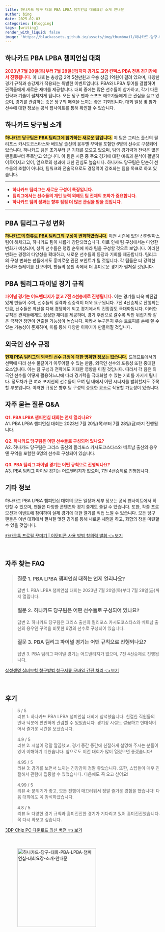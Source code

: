 ```yaml
---
title: 하나카드 당구 대회 PBA LPBA 챔피언십 대회요강 소개 안내문
author: bing
date: 2025-02-03
categories: [Blogging]
tags: [writing]
render_with_liquid: false
image: 'https://blackassets.github.io/assets/img/thumbnail/하나카드-당구-대회-PBA-LPBA-챔피언십-대회요강-소개-안내문.webp'
---
```



<h2 id='하나카드_PBA_LPBA_챔피언십'>하나카드 PBA LPBA 챔피언십 대회</h2>

<p><b><span style="color: #ee2323;">2023년 7월 20일(목)부터 7월 28일(금)까지 경기도 고양 킨텍스 PBA 전용 경기장에서 진행됩니다.</span></b> 이 대회는 총상금 2억 5천만원과 우승 상금 1억원이 걸려 있으며, 다양한 경기 규칙과 승강제가 적용되는 특별한 이벤트입니다. PBA와 LPBA 투어를 결합하여 관객들에게 새로운 재미를 제공합니다. 대회 중에는 많은 선수들이 참가하고, 각기 다른 전략과 기술이 펼쳐지게 됩니다. 모든 당구 팬과 스포츠 애호가들에게 큰 관심을 끌고 있으며, 경기를 관람하는 것은 당구의 매력을 느끼는 좋은 기회입니다. 대회 일정 및 참가 선수에 대한 정보는 공식 웹사이트를 통해 확인할 수 있습니다.</p>

<h2 id='하나카드_당구팀_소개'>하나카드 당구팀 소개</h2>

<p><b><span style="background-color: #ffe066;">하나카드 당구팀은 PBA 팀리그에 참가하는 새로운 팀입니다.</span></b> 이 팀은 그리스 출신의 필리포스 카시도코스타스와 베트남 출신의 응우옌 꾸억을 포함한 6명의 선수로 구성되어 있습니다. 하나카드 팀은 초기부터 큰 기대를 모으고 있으며, 팀의 경기력과 전략은 많은 팬들로부터 주목받고 있습니다. 이 팀은 시즌 중 주요 경기에 대한 예측과 분석이 활발히 이루어지고 있어, 앞으로의 성과에 대한 관심도 높습니다. 하나카드 당구팀은 단순히 선수들의 조합이 아니라, 팀워크와 전술적으로도 경쟁력이 강조되는 팀을 목표로 하고 있습니다.</p>

<hr />

<ul>
    <li><b><span style="color: #ee2323;">하나카드 팀리그는 새로운 구성이 특징입니다.</span></b></li>
    <li><b><span style="color: #ee2323;">팀리그에서는 선수들의 개인 능력 외에도 팀 전체의 조화가 중요합니다.</span></b></li>
    <li><b><span style="color: #ee2323;">하나카드 팀의 성과는 향후 점점 더 많은 관심을 받을 것입니다.</span></b></li>
</ul>

<hr />

<h2 id='PBA_팀리그_구성_변화'>PBA 팀리그 구성 변화</h2>

<p><b><span style="background-color: #ffe066;">하나카드의 합류로 PBA 팀리그의 구성이 변화하였습니다.</span></b> 이전 시즌에 있던 신한알파스 팀이 해체되고, 하나카드 팀이 새롭게 창단되었습니다. 이로 인해 팀 구성에서는 다양한 변화가 예상되며, 상위 선수들은 랭킹 순위에 따라 팀을 구성할 것으로 보입니다. 이러한 변화는 경쟁의 다양성을 확대하고, 새로운 선수들의 등장과 기회를 제공합니다. 팀리그의 구성 변화는 팬들에게도 흥미로운 관전 포인트가 될 것입니다. 각 팀들은 더 강력한 전략과 플레이를 선보이며, 팬들의 응원 속에서 더 흥미로운 경기가 펼쳐질 것입니다.</p>

<h2 id='파이널_경기_규칙'>PBA 팀리그 파이널 경기 규칙</h2>

<p><b><span style="color: #ee2323;">파이널 경기는 어드밴티지가 없고 7전 4선승제로 진행됩니다.</span></b> 이는 경기를 더욱 박진감 있게 만들어 주며, 선수들의 실력과 집중력이 더욱 요구됩니다. 7전 4선승제로 진행되는 만큼, 선수들은 최선을 다해 경쟁하게 되고 경기에서의 긴장감도 극대화됩니다. 이러한 규칙은 관객들에게도 싱싱한 재미를 제공하며, 경기 후반으로 갈수록 막판 뒤집기와 같은 극적인 장면이 연출될 가능성이 높습니다. 따라서 누구든지 우승 트로피를 손에 쥘 수 있는 가능성이 존재하며, 이를 통해 다양한 이야기가 만들어질 것입니다.</p>

<h2 id='외국인_선수_규정'>외국인 선수 규정</h2>

<p><b><span style="background-color: #ffe066;">현재 PBA 팀리그의 외국인 선수 규정에 대한 명확한 정보는 없습니다.</span></b> 드래프트에서의 선택에 따라 선수 물갈이가 이루어질 수 있는 만큼, 외국인 선수의 포용성 또한 중대한 요소입니다. 이는 팀 구성과 전략에도 지대한 영향을 미칠 것입니다. 따라서 각 팀은 외국인 선수를 어떻게 활용하느냐에 따라 경기력을 극대화할 수 있는 기회를 가지게 됩니다. 정도차가 큰 여러 포지션의 선수들이 모여 팀 내에서 어떤 시너지를 발휘할지도 주목할 부분입니다. 이러한 규정은 향후 팀 구성의 중요한 요소로 작용할 가능성이 있습니다.</p>

<h2 id='질문과_답변'>자주 묻는 질문 Q&A</h2>

<p><b><span style="color: #ee2323;">Q1. PBA LPBA 챔피언십 대회는 언제 열리나요?</span></b><br> A1. PBA LPBA 챔피언십 대회는 2023년 7월 20일(목)부터 7월 28일(금)까지 진행됩니다.<br><br> <b><span style="color: #ee2323;">Q2. 하나카드 당구팀은 어떤 선수들로 구성되어 있나요?</span></b><br> A2. 하나카드 당구팀은 그리스 출신의 필리포스 카시도코스타스와 베트남 출신의 응우옌 꾸억을 포함한 6명의 선수로 구성되어 있습니다.<br><br> <b><span style="color: #ee2323;">Q3. PBA 팀리그 파이널 경기는 어떤 규칙으로 진행되나요?</span></b><br> A3. PBA 팀리그 파이널 경기는 어드밴티지가 없으며, 7전 4선승제로 진행됩니다.</p>

<h2 id='기타_정보'>기타 정보</h2>

<p>하나카드 PBA LPBA 챔피언십 대회의 모든 일정과 세부 정보는 공식 웹사이트에서 확인할 수 있으며, 팬들은 다양한 콘텐츠와 경기 중계도 즐길 수 있습니다. 또한, 각종 프로모션과 이벤트에 참여하여 실제 경기에 대한 열기를 직접 느낄 수 있습니다. 모든 당구 팬들은 이번 대회에서 펼쳐질 멋진 경기를 통해 새로운 체험을 하고, 화합의 장을 마련할 수 있을 것입니다.</p>


<p><a class="click-button" title="카카오톡 프로필 꾸미기 | 이모티콘 사용 방법 창의력 발휘" href="https://blackassets.github.io/posts/%EC%B9%B4%EC%B9%B4%EC%98%A4%ED%86%A1-%ED%94%84%EB%A1%9C%ED%95%84-%EA%BE%B8%EB%AF%B8%EA%B8%B0-%EC%9D%B4%EB%AA%A8%ED%8B%B0%EC%BD%98-%EC%82%AC%EC%9A%A9-%EB%B0%A9%EB%B2%95-%EC%B0%BD%EC%9D%98%EB%A0%A5-%EB%B0%9C%ED%9C%98/" rel="dofollow">카카오톡 프로필 꾸미기 | 이모티콘 사용 방법 창의력 발휘 👈 보기</a></p><br>
<h2 id='자주_찾는_FAQ'>자주 찾는 FAQ</h2>
<div itemscope="" itemtype="https://schema.org/FAQPage"> 
<blockquote> 
<div itemscope="" itemprop="mainEntity" itemtype="https://schema.org/Question"> 
<h3 itemprop="name">질문 1. PBA LPBA 챔피언십 대회는 언제 열리나요?</h3> 
<div itemscope="" itemprop="acceptedAnswer" itemtype="https://schema.org/Answer"> 
<span itemprop="text"> 
<p>답변 1. PBA LPBA 챔피언십 대회는 2023년 7월 20일(목)부터 7월 28일(금)까지 열립니다.</p> 
</span> 
</div> 
</div> 
<div itemscope="" itemprop="mainEntity" itemtype="https://schema.org/Question"> 
<h3 itemprop="name">질문 2. 하나카드 당구팀은 어떤 선수들로 구성되어 있나요?</h3> 
<div itemscope="" itemprop="acceptedAnswer" itemtype="https://schema.org/Answer"> 
<span itemprop="text"> 
<p>답변 2. 하나카드 당구팀은 그리스 출신의 필리포스 카시도코스타스와 베트남 출신의 응우옌 꾸억을 비롯한 6명의 선수로 구성되어 있습니다.</p> 
</span> 
</div> 
</div> 
<div itemscope="" itemprop="mainEntity" itemtype="https://schema.org/Question"> 
<h3 itemprop="name">질문 3. PBA 팀리그 파이널 경기는 어떤 규칙으로 진행되나요?</h3> 
<div itemscope="" itemprop="acceptedAnswer" itemtype="https://schema.org/Answer"> 
<span itemprop="text"> 
<p>답변 3. PBA 팀리그 파이널 경기는 어드밴티지가 없으며, 7전 4선승제로 진행됩니다.</p> 
</span> 
</div> 
</div> 
</blockquote> 
</div>
<p><a class="click-button" title="삼성생명 실비보험 청구방법 청구서류 모바일 간편 처리" href="https://blackassets.github.io/posts/%EC%82%BC%EC%84%B1%EC%83%9D%EB%AA%85-%EC%8B%A4%EB%B9%84%EB%B3%B4%ED%97%98-%EC%B2%AD%EA%B5%AC%EB%B0%A9%EB%B2%95-%EC%B2%AD%EA%B5%AC%EC%84%9C%EB%A5%98-%EB%AA%A8%EB%B0%94%EC%9D%BC-%EA%B0%84%ED%8E%B8-%EC%B2%98%EB%A6%AC/" rel="dofollow">삼성생명 실비보험 청구방법 청구서류 모바일 간편 처리 👈 보기</a></p><br>
<h2 id='후기'>후기</h2>
<div itemscope itemtype="https://schema.org/Product">
  <blockquote>
  <div itemprop="review" itemscope itemtype="https://schema.org/Review">
      <div itemprop="reviewRating" itemscope itemtype="https://schema.org/Rating"> <span itemprop="ratingValue">5</span> / <span itemprop="bestRating">5</span> </div>
      <span itemprop="reviewBody">리뷰 1: 하나카드 PBA LPBA 챔피언십 대회에 참석했습니다. 친절한 직원들의 안내 덕분에 편안하게 관람할 수 있었습니다. 경기장 시설도 깔끔하고 현대적이어서 즐거운 시간을 보냈습니다.</span>
  </div>
  <br>
  <div itemprop="review" itemscope itemtype="https://schema.org/Review">
      <div itemprop="reviewRating" itemscope itemtype="https://schema.org/Rating"> <span itemprop="ratingValue">4.9</span> / <span itemprop="bestRating">5</span> </div>
      <span itemprop="reviewBody">리뷰 2: 시설이 정말 깔끔했고, 경기 중간 중간에 친절하게 설명해 주시는 분들이 있어 이해하기 쉬웠습니다. 앞으로도 이런 대회가 많이 열렸으면 좋겠습니다!</span>
  </div>
  <br>
  <div itemprop="review" itemscope itemtype="https://schema.org/Review">
      <div itemprop="reviewRating" itemscope itemtype="https://schema.org/Rating"> <span itemprop="ratingValue">4.95</span> / <span itemprop="bestRating">5</span> </div>
      <span itemprop="reviewBody">리뷰 3: 경기를 보면서 느끼는 긴장감이 정말 좋았습니다. 또한, 스텝들이 매우 친절해서 관람에 집중할 수 있었습니다. 다음에도 꼭 오고 싶어요!</span>
  </div>
  <br>
  <div itemprop="review" itemscope itemtype="https://schema.org/Review">
      <div itemprop="reviewRating" itemscope itemtype="https://schema.org/Rating"> <span itemprop="ratingValue">4.99</span> / <span itemprop="bestRating">5</span> </div>
      <span itemprop="reviewBody">리뷰 4: 분위기가 좋고, 모든 진행이 매끄러워서 정말 즐거운 경험을 했습니다! 다음 대회에도 꼭 참석하겠습니다.</span>
  </div>
  <br>
  <div itemprop="review" itemscope itemtype="https://schema.org/Review">
      <div itemprop="reviewRating" itemscope itemtype="https://schema.org/Rating"> <span itemprop="ratingValue">4.8</span> / <span itemprop="bestRating">5</span> </div>
      <span itemprop="reviewBody">리뷰 5: 다양한 경기 규칙과 흥미진진한 경기가 기다리고 있어 흥미진진했습니다. 꼭 다시 와보고 싶습니다.</span>
  </div>
  </blockquote>
</div>
<p><a class="click-button" title="3DP Chip PC 다운로드 최신 버전" href="https://blackassets.github.io/posts/3DP-Chip-PC-%EB%8B%A4%EC%9A%B4%EB%A1%9C%EB%93%9C-%EC%B5%9C%EC%8B%A0-%EB%B2%84%EC%A0%84/" rel="dofollow">3DP Chip PC 다운로드 최신 버전 👈 보기</a></p><br>
<figure class="image"><img src="https://blackassets.github.io/assets/img/thumbnail/하나카드-당구-대회-PBA-LPBA-챔피언십-대회요강-소개-안내문.webp" alt="하나카드-당구-대회-PBA-LPBA-챔피언십-대회요강-소개-안내문" width="256" height="256"></figure>